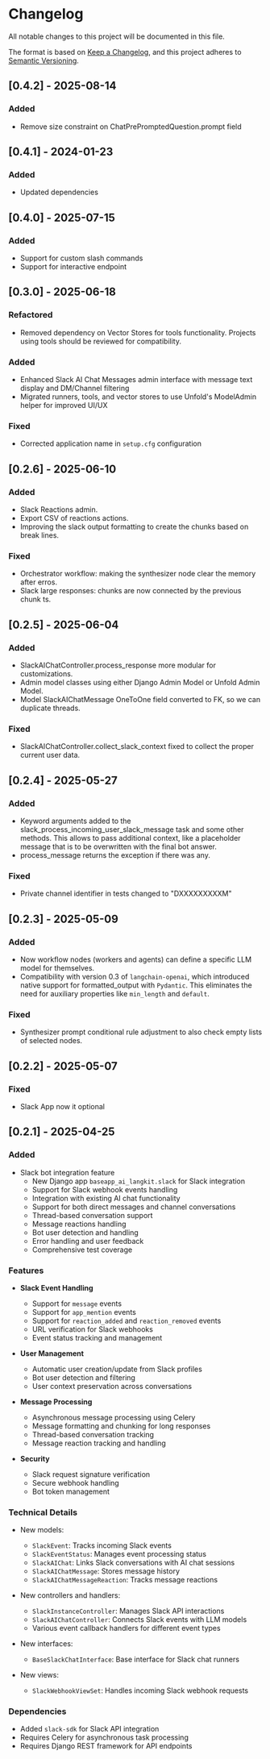 # Changelog

All notable changes to this project will be documented in this file.

The format is based on [Keep a Changelog](https://keepachangelog.com/en/1.0.0/),
and this project adheres to [Semantic Versioning](https://semver.org/spec/v2.0.0.html).


## [0.4.2] - 2025-08-14

### Added

- Remove size constraint on ChatPrePromptedQuestion.prompt field


## [0.4.1] - 2024-01-23

### Added

- Updated dependencies


## [0.4.0] - 2025-07-15

### Added

- Support for custom slash commands
- Support for interactive endpoint


## [0.3.0] - 2025-06-18

### Refactored

- Removed dependency on Vector Stores for tools functionality. Projects using tools should be reviewed for compatibility.

### Added

- Enhanced Slack AI Chat Messages admin interface with message text display and DM/Channel filtering
- Migrated runners, tools, and vector stores to use Unfold's ModelAdmin helper for improved UI/UX

### Fixed

- Corrected application name in `setup.cfg` configuration


## [0.2.6] - 2025-06-10

### Added

- Slack Reactions admin.
- Export CSV of reactions actions.
- Improving the slack output formatting to create the chunks based on break lines.

### Fixed

- Orchestrator workflow: making the synthesizer node clear the memory after erros.
- Slack large responses: chunks are now connected by the previous chunk ts.


## [0.2.5] - 2025-06-04

### Added

- SlackAIChatController.process_response more modular for customizations.
- Admin model classes using either Django Admin Model or Unfold Admin Model.
- Model SlackAIChatMessage OneToOne field converted to FK, so we can duplicate threads.

### Fixed

- SlackAIChatController.collect_slack_context fixed to collect the proper current user data.


## [0.2.4] - 2025-05-27

### Added

- Keyword arguments added to the slack_process_incoming_user_slack_message task and some other methods. This allows to pass additional context, like a placeholder message that is to be overwritten with the final bot answer.
- process_message returns the exception if there was any.

### Fixed

- Private channel identifier in tests changed to "DXXXXXXXXXM"


## [0.2.3] - 2025-05-09

### Added

- Now workflow nodes (workers and agents) can define a specific LLM model for themselves.
- Compatibility with version 0.3 of `langchain-openai`, which introduced native support for formatted_output with `Pydantic`. This eliminates the need for auxiliary properties like `min_length` and `default`.

### Fixed

- Synthesizer prompt conditional rule adjustment to also check empty lists of selected nodes.


## [0.2.2] - 2025-05-07

### Fixed

- Slack App now it optional


## [0.2.1] - 2025-04-25

### Added
- Slack bot integration feature
  - New Django app `baseapp_ai_langkit.slack` for Slack integration
  - Support for Slack webhook events handling
  - Integration with existing AI chat functionality
  - Support for both direct messages and channel conversations
  - Thread-based conversation support
  - Message reactions handling
  - Bot user detection and handling
  - Error handling and user feedback
  - Comprehensive test coverage

### Features
- **Slack Event Handling**
  - Support for `message` events
  - Support for `app_mention` events
  - Support for `reaction_added` and `reaction_removed` events
  - URL verification for Slack webhooks
  - Event status tracking and management

- **User Management**
  - Automatic user creation/update from Slack profiles
  - Bot user detection and filtering
  - User context preservation across conversations

- **Message Processing**
  - Asynchronous message processing using Celery
  - Message formatting and chunking for long responses
  - Thread-based conversation tracking
  - Message reaction tracking and handling

- **Security**
  - Slack request signature verification
  - Secure webhook handling
  - Bot token management

### Technical Details
- New models:
  - `SlackEvent`: Tracks incoming Slack events
  - `SlackEventStatus`: Manages event processing status
  - `SlackAIChat`: Links Slack conversations with AI chat sessions
  - `SlackAIChatMessage`: Stores message history
  - `SlackAIChatMessageReaction`: Tracks message reactions

- New controllers and handlers:
  - `SlackInstanceController`: Manages Slack API interactions
  - `SlackAIChatController`: Connects Slack events with LLM models
  - Various event callback handlers for different event types

- New interfaces:
  - `BaseSlackChatInterface`: Base interface for Slack chat runners

- New views:
  - `SlackWebhookViewSet`: Handles incoming Slack webhook requests

### Dependencies
- Added `slack-sdk` for Slack API integration
- Requires Celery for asynchronous task processing
- Requires Django REST framework for API endpoints
